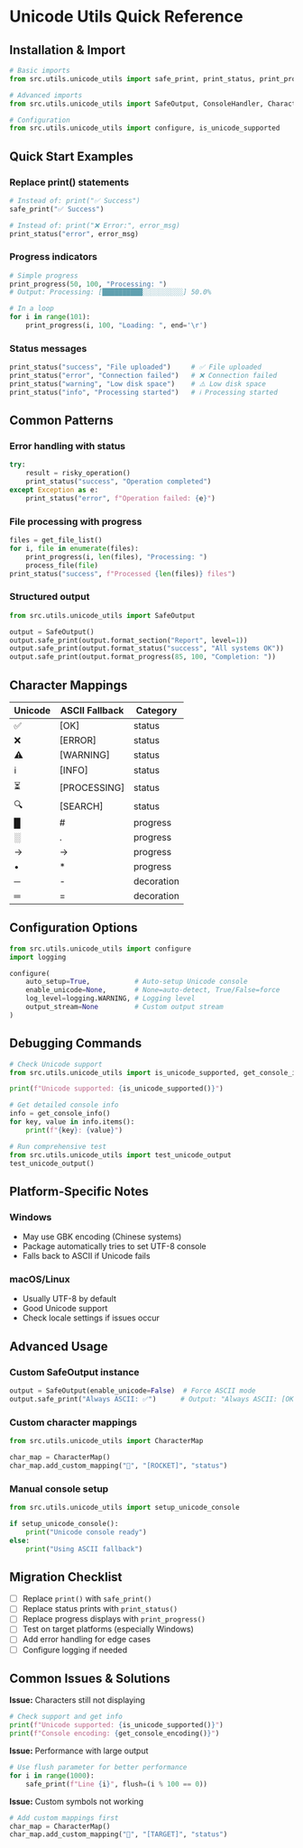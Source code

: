 # Unicode Utils Quick Reference

## Installation & Import

```python
# Basic imports
from src.utils.unicode_utils import safe_print, print_status, print_progress

# Advanced imports
from src.utils.unicode_utils import SafeOutput, ConsoleHandler, CharacterMap

# Configuration
from src.utils.unicode_utils import configure, is_unicode_supported
```

## Quick Start Examples

### Replace print() statements
```python
# Instead of: print("✅ Success")
safe_print("✅ Success")

# Instead of: print("❌ Error:", error_msg)
print_status("error", error_msg)
```

### Progress indicators
```python
# Simple progress
print_progress(50, 100, "Processing: ")
# Output: Processing: [██████████░░░░░░░░░░] 50.0%

# In a loop
for i in range(101):
    print_progress(i, 100, "Loading: ", end='\r')
```

### Status messages
```python
print_status("success", "File uploaded")     # ✅ File uploaded
print_status("error", "Connection failed")   # ❌ Connection failed  
print_status("warning", "Low disk space")    # ⚠️ Low disk space
print_status("info", "Processing started")   # ℹ️ Processing started
```

## Common Patterns

### Error handling with status
```python
try:
    result = risky_operation()
    print_status("success", "Operation completed")
except Exception as e:
    print_status("error", f"Operation failed: {e}")
```

### File processing with progress
```python
files = get_file_list()
for i, file in enumerate(files):
    print_progress(i, len(files), "Processing: ")
    process_file(file)
print_status("success", f"Processed {len(files)} files")
```

### Structured output
```python
from src.utils.unicode_utils import SafeOutput

output = SafeOutput()
output.safe_print(output.format_section("Report", level=1))
output.safe_print(output.format_status("success", "All systems OK"))
output.safe_print(output.format_progress(85, 100, "Completion: "))
```

## Character Mappings

| Unicode | ASCII Fallback | Category |
|---------|----------------|----------|
| ✅      | [OK]           | status   |
| ❌      | [ERROR]        | status   |
| ⚠️      | [WARNING]      | status   |
| ℹ️      | [INFO]         | status   |
| ⏳      | [PROCESSING]   | status   |
| 🔍      | [SEARCH]       | status   |
| █       | #              | progress |
| ░       | .              | progress |
| →       | ->             | progress |
| •       | *              | progress |
| ─       | -              | decoration |
| ═       | =              | decoration |

## Configuration Options

```python
from src.utils.unicode_utils import configure
import logging

configure(
    auto_setup=True,           # Auto-setup Unicode console
    enable_unicode=None,       # None=auto-detect, True/False=force
    log_level=logging.WARNING, # Logging level
    output_stream=None         # Custom output stream
)
```

## Debugging Commands

```python
# Check Unicode support
from src.utils.unicode_utils import is_unicode_supported, get_console_info

print(f"Unicode supported: {is_unicode_supported()}")

# Get detailed console info
info = get_console_info()
for key, value in info.items():
    print(f"{key}: {value}")

# Run comprehensive test
from src.utils.unicode_utils import test_unicode_output
test_unicode_output()
```

## Platform-Specific Notes

### Windows
- May use GBK encoding (Chinese systems)
- Package automatically tries to set UTF-8 console
- Falls back to ASCII if Unicode fails

### macOS/Linux  
- Usually UTF-8 by default
- Good Unicode support
- Check locale settings if issues occur

## Advanced Usage

### Custom SafeOutput instance
```python
output = SafeOutput(enable_unicode=False)  # Force ASCII mode
output.safe_print("Always ASCII: ✅")      # Output: "Always ASCII: [OK]"
```

### Custom character mappings
```python
from src.utils.unicode_utils import CharacterMap

char_map = CharacterMap()
char_map.add_custom_mapping("🚀", "[ROCKET]", "status")
```

### Manual console setup
```python
from src.utils.unicode_utils import setup_unicode_console

if setup_unicode_console():
    print("Unicode console ready")
else:
    print("Using ASCII fallback")
```

## Migration Checklist

- [ ] Replace `print()` with `safe_print()`
- [ ] Replace status prints with `print_status()`
- [ ] Replace progress displays with `print_progress()`
- [ ] Test on target platforms (especially Windows)
- [ ] Add error handling for edge cases
- [ ] Configure logging if needed

## Common Issues & Solutions

**Issue:** Characters still not displaying
```python
# Check support and get info
print(f"Unicode supported: {is_unicode_supported()}")
print(f"Console encoding: {get_console_encoding()}")
```

**Issue:** Performance with large output
```python
# Use flush parameter for better performance
for i in range(1000):
    safe_print(f"Line {i}", flush=(i % 100 == 0))
```

**Issue:** Custom symbols not working
```python
# Add custom mappings first
char_map = CharacterMap()
char_map.add_custom_mapping("🎯", "[TARGET]", "status")
```
